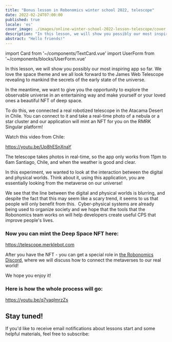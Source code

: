 ```yaml
---
title: "Bonus lesson in Robonomics winter school 2022, telescope"
date: 2022-02-24T07:00:00
published: true
locale: 'es'
cover_image: ./images/online-winter-school-2022-lesson-telescope/cover.jpg
description: "In this lesson, we will show you possibly our most inspiring app so far. We love the space theme and we all look forward to the James Web Telescope revealing to mankind the secrets of the early state of the universe."
abstract: "Hello friends!"
---
```

import Card from '~/components/TextCard.vue'
import UserForm from '~/components/blocks/UserForm.vue'

In this lesson, we will show you possibly our most inspiring app so far. We love the space theme and we all look forward to the James Web Telescope revealing to mankind the secrets of the early state of the universe.

In the meantime, we want to give you the opportunity to explore the observable universe in an entertaining way and make yourself or your loved ones a beautiful NFT of deep space.

To do this, we connected a real robotized telescope in the Atacama Desert in Chile. You can connect to it and take a real-time photo of a nebula or a star cluster and our application will mint an NFT for you on the RMRK Singular platform!

Watch this video from Chile:

https://youtu.be/Up8hESnXnaY

The telescope takes photos in real-time, so the app only works from 11pm to 6am Santiago, Chile, and when the weather is good and clear.

In this experiment, we wanted to look at the interaction between the digital and physical worlds. Think about it, using this application, you are essentially looking from the metaverse on our universe!

We see that the line between the digital and physical worlds is blurring, and despite the fact that this may seem like a scary trend, it seems to us that people will only benefit from this.  Cyber-physical systems are already being used to organize society and we hope that the tools that the Robonomics team works on will help developers create useful CPS that improve people's lives.

<Card>

### Now you can mint the Deep Space NFT here:

https://telescope.merklebot.com

After you have the NFT - you can get a special role in [the Robonomics Discord](https://discord.gg/JpaN2XAmqY), where we will discuss how to connect the metaverses to our real world!

We hope you enjoy it!

</Card>

<Card>

### Here is how the whole process will go:

https://youtu.be/q7yaqlmrzZs

</Card>

<Card>

## Stay tuned!

If you'd like to receive email notifications about lessons start and some helpful materials, feel free to subscribe:

<UserForm comment="robonomics.network telescope"/>

</Card>
